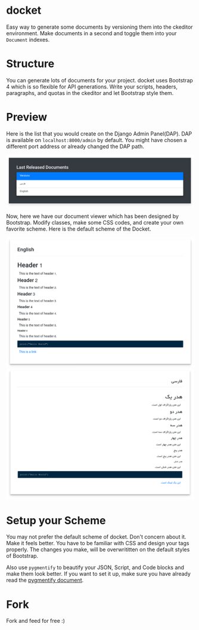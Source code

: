 # docket
Easy way to generate some documents by versioning them into the ckeditor environment. Make documents in a second and toggle them into your `Document` indexes.

# Structure
You can generate lots of documents for your project. docket uses Bootstrap 4 which is so flexible for API generations. Write your scripts, headers, paragraphs, and quotas in the ckeditor and let Bootstrap style them.

# Preview
Here is the list that you would create on the Django Admin Panel(DAP). DAP is available on `localhost:8000/admin` by default. You might have chosen a different port address or already changed the DAP path.
<p align="center">
  <img src="https://github.com/lnxpy/docket/blob/master/src/lst.png">
</p>
Now, here we have our document viewer which has been designed by Bootstrap. Modify classes, make some CSS codes, and create your own favorite scheme. Here is the default scheme of the Docket.
<p align="center">
  <img src="https://github.com/lnxpy/docket/blob/master/src/en.png">
  <img src="https://github.com/lnxpy/docket/blob/master/src/pe.png">
  </p>
  
# Setup your Scheme
You may not prefer the default scheme of docket. Don't concern about it. Make it feels better. You have to be familiar with CSS and design your tags properly. The changes you make, will be overwrititten on the default styles of Bootstrap.

Also use `pygmentify` to beautify your JSON, Script, and Code blocks and make them look better. If you want to set it up, make sure you have already read the [pygmentify document](https://django-pygmentify.readthedocs.io/en/latest/usage.html). 

# Fork
Fork and feed for free :)
